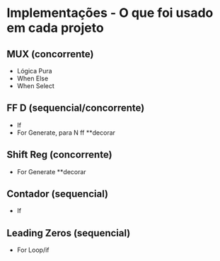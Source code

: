 # Implementações - O que foi usado em cada projeto

## MUX (concorrente)

- Lógica Pura
- When Else
- When Select 


## FF D (sequencial/concorrente)

- If
- For Generate, para N ff **decorar

## Shift Reg (concorrente)

- For Generate **decorar

## Contador (sequencial)
- If

## Leading Zeros (sequencial)
- For Loop/if 